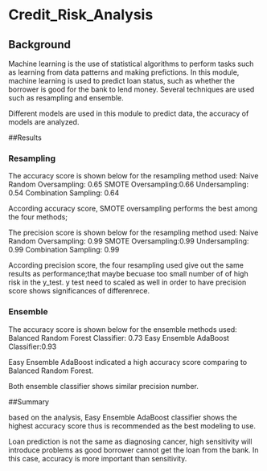 # Credit_Risk_Analysis
## Background
Machine learning is the use of statistical algorithms to perform tasks such as learning from data patterns and making prefictions. In this module, machine learning is used to predict loan status, such as whether the borrower is good for the bank to lend money. Several techniques are used such as resampling and ensemble. 

Different models are used in this module to predict data, the accuracy of models are analyzed. 


##Results

### Resampling

The accuracy score is shown below for the resampling method used: 
  Naive Random Oversampling: 0.65
  SMOTE Oversampling:0.66
  Undersampling: 0.54
  Combination Sampling: 0.64
  
According accuracy score, SMOTE oversampling performs the best among the four methods; 

The precision score is shown below for the resampling method used: 
  Naive Random Oversampling: 0.99
  SMOTE Oversampling:0.99
  Undersampling: 0.99
  Combination Sampling: 0.99

According precision score, the four resampling used give out the same results as performance;that maybe becuase too small number of of high risk in the y_test. y test need to scaled as well in order to have precision score shows significances of differenrece. 



### Ensemble

The accuracy score is shown below for the ensemble methods used: 
  Balanced Random Forest Classifier: 0.73
  Easy Ensemble AdaBoost Classifier:0.93

Easy Ensemble AdaBoost indicated a high accuracy score comparing to Balanced Random Forest. 

Both ensemble classifier shows similar precision number. 

##Summary

based on the analysis, Easy Ensemble AdaBoost classifier shows the highest accuracy score thus is recommended as the best modeling to use. 

Loan prediction is not the same as diagnosing cancer, high sensitivity will introduce problems as good borrower cannot get the loan from the bank. In this case, accuracy is more important than sensitivity. 

